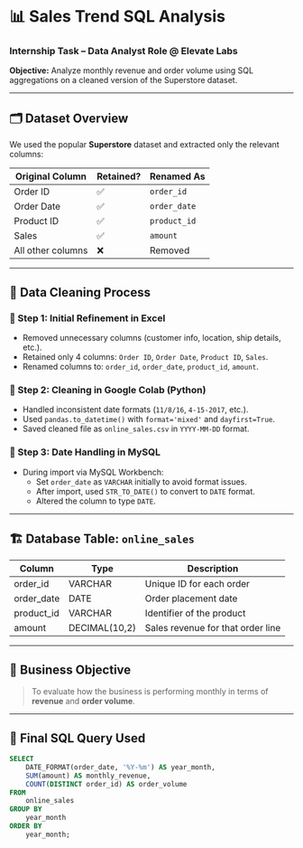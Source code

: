 # 📊 Sales Trend SQL Analysis

### Internship Task – Data Analyst Role @ Elevate Labs  
**Objective:** Analyze monthly revenue and order volume using SQL aggregations on a cleaned version of the Superstore dataset.

---

## 🗂 Dataset Overview

We used the popular **Superstore** dataset and extracted only the relevant columns:

| Original Column        | Retained? | Renamed As   |
|------------------------|-----------|--------------|
| Order ID               | ✅        | `order_id`   |
| Order Date             | ✅        | `order_date` |
| Product ID             | ✅        | `product_id` |
| Sales                  | ✅        | `amount`     |
| All other columns      | ❌        | Removed       |

---

## 🧼 Data Cleaning Process

### 🧾 Step 1: Initial Refinement in Excel
- Removed unnecessary columns (customer info, location, ship details, etc.).
- Retained only 4 columns: `Order ID`, `Order Date`, `Product ID`, `Sales`.
- Renamed columns to: `order_id`, `order_date`, `product_id`, `amount`.

### 🧾 Step 2: Cleaning in Google Colab (Python)
- Handled inconsistent date formats (`11/8/16`, `4-15-2017`, etc.).
- Used `pandas.to_datetime()` with `format='mixed'` and `dayfirst=True`.
- Saved cleaned file as `online_sales.csv` in `YYYY-MM-DD` format.

### 🧾 Step 3: Date Handling in MySQL
- During import via MySQL Workbench:
  - Set `order_date` as `VARCHAR` initially to avoid format issues.
  - After import, used `STR_TO_DATE()` to convert to `DATE` format.
  - Altered the column to type `DATE`.

---

## 🏗 Database Table: `online_sales`

| Column       | Type          | Description                       |
|--------------|---------------|-----------------------------------|
| order_id     | VARCHAR       | Unique ID for each order          |
| order_date   | DATE          | Order placement date              |
| product_id   | VARCHAR       | Identifier of the product         |
| amount       | DECIMAL(10,2) | Sales revenue for that order line |

---

## 🧠 Business Objective

> To evaluate how the business is performing monthly in terms of **revenue** and **order volume**.

---

## 🧾 Final SQL Query Used

```sql
SELECT 
    DATE_FORMAT(order_date, '%Y-%m') AS year_month,
    SUM(amount) AS monthly_revenue,
    COUNT(DISTINCT order_id) AS order_volume
FROM 
    online_sales
GROUP BY 
    year_month
ORDER BY 
    year_month;
